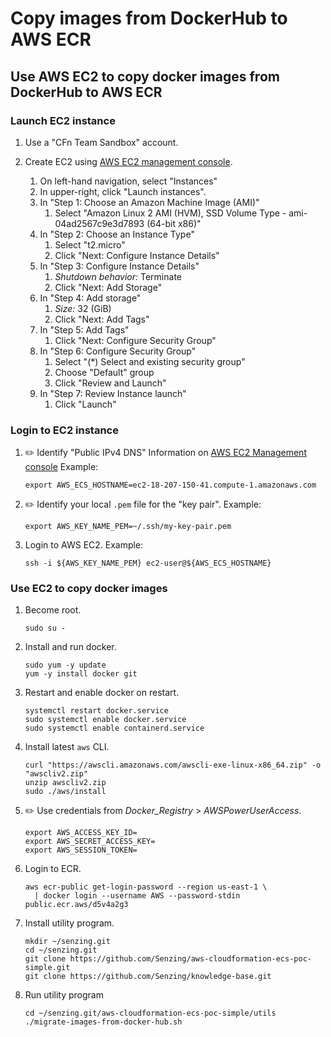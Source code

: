 # Copy images from DockerHub to AWS ECR

## Use AWS EC2 to copy docker images from DockerHub to AWS ECR

### Launch EC2 instance

1. Use a "CFn Team Sandbox" account.

1. Create EC2 using
   [AWS EC2 management console](https://console.aws.amazon.com/ec2/v2/home?region=us-east-1#Instances:).

    1. On left-hand navigation, select "Instances"
    1. In upper-right, click "Launch instances".
    1. In "Step 1: Choose an Amazon Machine Image (AMI)"
        1. Select "Amazon Linux 2 AMI (HVM), SSD Volume Type - ami-04ad2567c9e3d7893 (64-bit x86)"
    1. In "Step 2: Choose an Instance Type"
        1. Select "t2.micro"
        1. Click "Next: Configure Instance Details"
    1. In "Step 3: Configure Instance Details"
        1. *Shutdown behavior:* Terminate
        1. Click "Next: Add Storage"
    1. In "Step 4: Add storage"
        1. *Size:* 32 (GiB)
        1. Click "Next: Add Tags"
    1. In "Step 5: Add Tags"
        1. Click "Next: Configure Security Group"
    1. In "Step 6: Configure Security Group"
        1. Select "(*) Select and existing security group"
        1. Choose "Default" group
        1. Click "Review and Launch"
    1. In "Step 7: Review Instance launch"
        1. Click "Launch"

### Login to EC2 instance

1. :pencil2: Identify "Public IPv4 DNS"
   Information on [AWS EC2 Management console](https://console.aws.amazon.com/ec2/v2/home?region=us-east-1#Instances:)
   Example:

    ```console
    export AWS_ECS_HOSTNAME=ec2-18-207-150-41.compute-1.amazonaws.com
    ```

1. :pencil2: Identify your local `.pem` file for the "key pair".
   Example:

    ```console
    export AWS_KEY_NAME_PEM=~/.ssh/my-key-pair.pem
    ```

1. Login to AWS EC2.
   Example:

    ```console
    ssh -i ${AWS_KEY_NAME_PEM} ec2-user@${AWS_ECS_HOSTNAME}
    ```

### Use EC2 to copy docker images

1. Become root.

    ```console
    sudo su -
    ```

1. Install and run docker.

    ```console
    sudo yum -y update
    yum -y install docker git
    ```

1. Restart and enable docker on restart.

    ```console
    systemctl restart docker.service
    sudo systemctl enable docker.service
    sudo systemctl enable containerd.service
    ```

1. Install latest `aws` CLI.

    ```console
    curl "https://awscli.amazonaws.com/awscli-exe-linux-x86_64.zip" -o "awscliv2.zip"
    unzip awscliv2.zip
    sudo ./aws/install
    ```

1. :pencil2: Use credentials from *Docker_Registry* > *AWSPowerUserAccess*.

    ```console
    export AWS_ACCESS_KEY_ID=
    export AWS_SECRET_ACCESS_KEY=
    export AWS_SESSION_TOKEN=
    ```

1. Login to ECR.

    ```console
    aws ecr-public get-login-password --region us-east-1 \
      | docker login --username AWS --password-stdin public.ecr.aws/d5v4a2g3
    ```

1. Install utility program.

    ```console
    mkdir ~/senzing.git
    cd ~/senzing.git
    git clone https://github.com/Senzing/aws-cloudformation-ecs-poc-simple.git
    git clone https://github.com/Senzing/knowledge-base.git
    ```

1. Run utility program

    ```console
    cd ~/senzing.git/aws-cloudformation-ecs-poc-simple/utils
    ./migrate-images-from-docker-hub.sh
    ```
